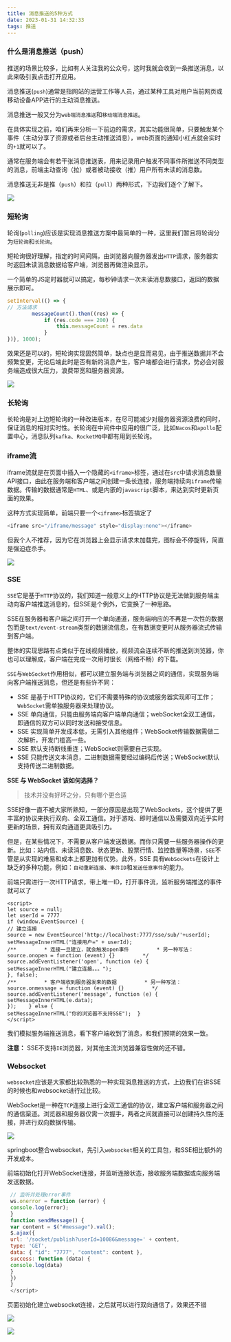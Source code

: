 ```yaml
---
title: 消息推送的5种方式
date: 2023-01-31 14:32:33
tags: 推送
---
```


### 什么是消息推送（push）



推送的场景比较多，比如有人关注我的公众号，这时我就会收到一条推送消息，以此来吸引我点击打开应用。

消息推送(`push`)通常是指网站的运营工作等人员，通过某种工具对用户当前网页或移动设备APP进行的主动消息推送。

消息推送一般又分为`web端消息推送`和`移动端消息推送`。



在具体实现之前，咱们再来分析一下前边的需求，其实功能很简单，只要触发某个事件（主动分享了资源或者后台主动推送消息），web页面的通知小红点就会实时的`+1`就可以了。

通常在服务端会有若干张消息推送表，用来记录用户触发不同事件所推送不同类型的消息，前端主动查询（拉）或者被动接收（推）用户所有未读的消息数。

消息推送无非是推（`push`）和拉（`pull`）两种形式，下边我们逐个了解下。

![](./img/2.png)

### 短轮询





轮询(`polling`)应该是实现消息推送方案中最简单的一种，这里我们暂且将轮询分为`短轮询`和`长轮询`。

短轮询很好理解，指定的时间间隔，由浏览器向服务器发出`HTTP`请求，服务器实时返回未读消息数据给客户端，浏览器再做渲染显示。

一个简单的JS定时器就可以搞定，每秒钟请求一次未读消息数接口，返回的数据展示即可。

```javascript
setInterval(() => { 
// 方法请求 
		messageCount().then((res) => {     
			if (res.code === 200) {        
				this.messageCount = res.data     
			} 
})}, 1000);
```

效果还是可以的，短轮询实现固然简单，缺点也是显而易见，由于推送数据并不会频繁变更，无论后端此时是否有新的消息产生，客户端都会进行请求，势必会对服务端造成很大压力，浪费带宽和服务器资源。

![](./img/3.gif)

### 长轮询

长轮询是对上边短轮询的一种改进版本，在尽可能减少对服务器资源浪费的同时，保证消息的相对实时性。长轮询在中间件中应用的很广泛，比如`Nacos`和`apollo`配置中心，消息队列`kafka`、`RocketMQ`中都有用到长轮询。



### iframe流

iframe流就是在页面中插入一个隐藏的`<iframe>`标签，通过在`src`中请求消息数量API接口，由此在服务端和客户端之间创建一条长连接，服务端持续向`iframe`传输数据。传输的数据通常是`HTML`、或是内嵌的`javascript`脚本，来达到实时更新页面的效果。

这种方式实现简单，前端只要一个`<iframe>`标签搞定了

```javascript
<iframe src="/iframe/message" style="display:none"></iframe>
```

但我个人不推荐，因为它在浏览器上会显示请求未加载完，图标会不停旋转，简直是强迫症杀手。

![](./img/4.gif)

### SSE 

`SSE`它是基于`HTTP`协议的，我们知道一般意义上的HTTP协议是无法做到服务端主动向客户端推送消息的，但SSE是个例外，它变换了一种思路。

SSE在服务器和客户端之间打开一个单向通道，服务端响应的不再是一次性的数据包而是`text/event-stream`类型的数据流信息，在有数据变更时从服务器流式传输到客户端。

整体的实现思路有点类似于在线视频播放，视频流会连续不断的推送到浏览器，你也可以理解成，客户端在完成一次用时很长（网络不畅）的下载。

`SSE`与`WebSocket`作用相似，都可以建立服务端与浏览器之间的通信，实现服务端向客户端推送消息，但还是有些许不同：



- SSE 是基于HTTP协议的，它们不需要特殊的协议或服务器实现即可工作；`WebSocket`需单独服务器来处理协议。
- SSE 单向通信，只能由服务端向客户端单向通信；webSocket全双工通信，即通信的双方可以同时发送和接受信息。
- SSE 实现简单开发成本低，无需引入其他组件；WebSocket传输数据需做二次解析，开发门槛高一些。
- SSE 默认支持断线重连；WebSocket则需要自己实现。
- SSE 只能传送文本消息，二进制数据需要经过编码后传送；WebSocket默认支持传送二进制数据。

**SSE 与 WebSocket 该如何选择？**





> 技术并没有好坏之分，只有哪个更合适



SSE好像一直不被大家所熟知，一部分原因是出现了WebSockets，这个提供了更丰富的协议来执行双向、全双工通信。对于游戏、即时通信以及需要双向近乎实时更新的场景，拥有双向通道更具吸引力。

但是，在某些情况下，不需要从客户端发送数据。而你只需要一些服务器操作的更新。比如：站内信、未读消息数、状态更新、股票行情、监控数量等场景，`SEE`不管是从实现的难易和成本上都更加有优势。此外，SSE 具有`WebSockets`在设计上缺乏的多种功能，例如：`自动重新连接`、`事件ID`和`发送任意事件`的能力。

前端只需进行一次HTTP请求，带上唯一ID，打开事件流，监听服务端推送的事件就可以了

```
<script>        
let source = null;        
let userId = 7777    
if (window.EventSource) {              
// 建立连接       
source = new EventSource('http://localhost:7777/sse/sub/'+userId);        
setMessageInnerHTML("连接用户=" + userId);        
/**         * 连接一旦建立，就会触发open事件         * 另一种写法：source.onopen = function (event) {}         */  
source.addEventListener('open', function (e) {         
setMessageInnerHTML("建立连接。。。");       
}, false);      
/**         * 客户端收到服务器发来的数据         * 另一种写法：source.onmessage = function (event) {}         */ 
source.addEventListener('message', function (e) {     
setMessageInnerHTML(e.data);       
});    } else {             
setMessageInnerHTML("你的浏览器不支持SSE");  }
</script>
```

我们模拟服务端推送消息，看下客户端收到了消息，和我们预期的效果一致。



**注意：** SSE不支持`IE`浏览器，对其他主流浏览器兼容性做的还不错。

### Websocket

`websocket`应该是大家都比较熟悉的一种实现消息推送的方式，上边我们在讲SSE的时候也和websocket进行过比较。



WebSocket是一种在`TCP`连接上进行全双工通信的协议，建立客户端和服务器之间的通信渠道。浏览器和服务器仅需一次握手，两者之间就直接可以创建持久性的连接，并进行双向数据传输。

![](./img/5.png)

springboot整合websocket，先引入`websocket`相关的工具包，和SSE相比额外的开发成本。

前端初始化打开WebSocket连接，并监听连接状态，接收服务端数据或向服务端发送数据。



```javascript
 // 监听并处理error事件   
 ws.onerror = function (error) {      
 console.log(error);  
 }          
 function sendMessage() {            
 var content = $("#message").val();     
 $.ajax({      
 url: '/socket/publish?userId=10086&message=' + content,     
 type: 'GET',      
 data: { "id": "7777", "content": content },     
 success: function (data) {        
 console.log(data)        
 }     
 })  
 }
 </script>
```

页面初始化建立websocket连接，之后就可以进行双向通信了，效果还不错

![](./img/6.png)

![](./img/7.gif)

